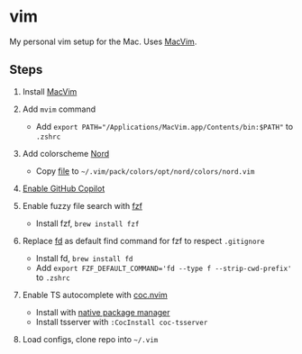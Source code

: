 # vim

My personal vim setup for the Mac. Uses [MacVim](https://macvim.org).

## Steps

1. Install [MacVim](https://macvim.org)

2. Add `mvim` command
   - Add `export PATH="/Applications/MacVim.app/Contents/bin:$PATH"` to `.zshrc`

3. Add colorscheme [Nord](https://github.com/nordtheme/vim/tree/main)
   - Copy [file](https://github.com/nordtheme/vim/blob/main/colors/nord.vim) to `~/.vim/pack/colors/opt/nord/colors/nord.vim`

4. [Enable GitHub Copilot](https://docs.github.com/en/copilot/getting-started-with-github-copilot?tool=vimneovim)

5. Enable fuzzy file search with [fzf](https://github.com/junegunn/fzf)
   - Install fzf, `brew install fzf`

6. Replace [fd](https://github.com/sharkdp/fd) as default find command for fzf to respect `.gitignore`
   - Install fd, `brew install fd`
   - Add `export FZF_DEFAULT_COMMAND='fd --type f --strip-cwd-prefix'` to `.zshrc`

7. Enable TS autocomplete with [coc.nvim](https://github.com/neoclide/coc.nvim)
   - Install with [native package manager](https://github.com/neoclide/coc.nvim/wiki/Install-coc.nvim#using-vim8s-native-package-manager)
   - Install tsserver with `:CocInstall coc-tsserver`

8. Load configs, clone repo into `~/.vim`
